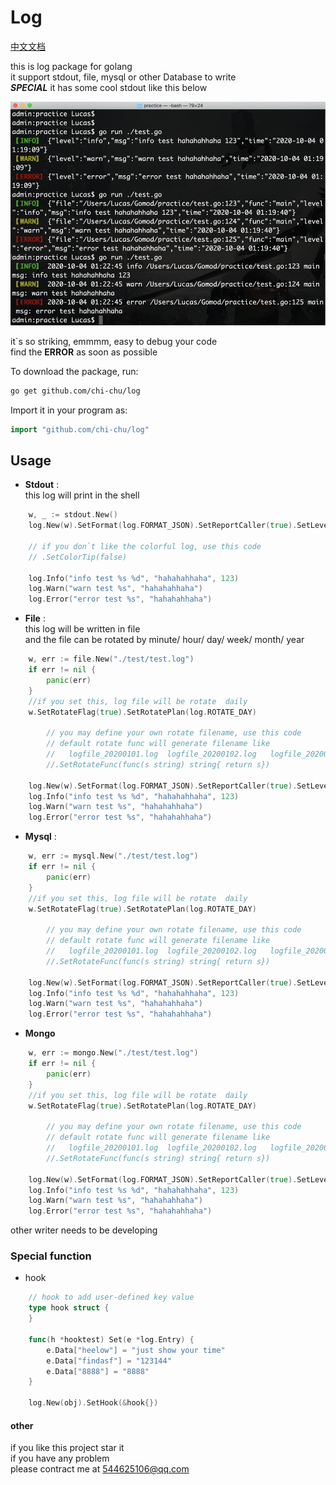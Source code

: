 # Log  
[中文文档](./README_CN.md)

this is log package for golang  
it support stdout, file, mysql or other Database to write  
**_SPECIAL_** it has some cool stdout like this below 

![Image text](example.png)  

it`s so striking, emmmm, easy to debug your code  
find the **ERROR** as soon as possible

To download the package, run:
```bash
go get github.com/chi-chu/log
```
Import it in your program as:
```go
import "github.com/chi-chu/log"
```

## Usage
- **Stdout**  :  
this log will print in the shell
```go
    w, _ := stdout.New()
    log.New(w).SetFormat(log.FORMAT_JSON).SetReportCaller(true).SetLevel(log.DEBUG)

    // if you don`t like the colorful log, use this code
    // .SetColorTip(false)

    log.Info("info test %s %d", "hahahahhaha", 123)
    log.Warn("warn test %s", "hahahahhaha")
    log.Error("error test %s", "hahahahhaha")
```

- **File**  :  
this log will be written in file  
and the file can be rotated by minute/ hour/ day/ week/ month/ year 
```go
    w, err := file.New("./test/test.log")
    if err != nil {
        panic(err)
    }
    //if you set this, log file will be rotate  daily
    w.SetRotateFlag(true).SetRotatePlan(log.ROTATE_DAY)

        // you may define your own rotate filename, use this code
        // default rotate func will generate filename like
        //   logfile_20200101.log  logfile_20200102.log   logfile_20200103.log
        //.SetRotateFunc(func(s string) string{ return s})

    log.New(w).SetFormat(log.FORMAT_JSON).SetReportCaller(true).SetLevel(log.DEBUG)
    log.Info("info test %s %d", "hahahahhaha", 123)
    log.Warn("warn test %s", "hahahahhaha")
    log.Error("error test %s", "hahahahhaha")
```

- **Mysql** :  
```go
    w, err := mysql.New("./test/test.log")
    if err != nil {
        panic(err)
    }
    //if you set this, log file will be rotate  daily
    w.SetRotateFlag(true).SetRotatePlan(log.ROTATE_DAY)

        // you may define your own rotate filename, use this code
        // default rotate func will generate filename like
        //   logfile_20200101.log  logfile_20200102.log   logfile_20200103.log
        //.SetRotateFunc(func(s string) string{ return s})

    log.New(w).SetFormat(log.FORMAT_JSON).SetReportCaller(true).SetLevel(log.DEBUG)
    log.Info("info test %s %d", "hahahahhaha", 123)
    log.Warn("warn test %s", "hahahahhaha")
    log.Error("error test %s", "hahahahhaha")
```

- **Mongo**
```go
    w, err := mongo.New("./test/test.log")
    if err != nil {
        panic(err)
    }
    //if you set this, log file will be rotate  daily
    w.SetRotateFlag(true).SetRotatePlan(log.ROTATE_DAY)

        // you may define your own rotate filename, use this code
        // default rotate func will generate filename like
        //   logfile_20200101.log  logfile_20200102.log   logfile_20200103.log
        //.SetRotateFunc(func(s string) string{ return s})

    log.New(w).SetFormat(log.FORMAT_JSON).SetReportCaller(true).SetLevel(log.DEBUG)
    log.Info("info test %s %d", "hahahahhaha", 123)
    log.Warn("warn test %s", "hahahahhaha")
    log.Error("error test %s", "hahahahhaha")
```
other writer needs to be developing  
  
  
  

### Special function
- hook
```go
    // hook to add user-defined key value
    type hook struct {
    }

    func(h *hooktest) Set(e *log.Entry) {
    	e.Data["heelow"] = "just show your time"
    	e.Data["findasf"] = "123144"
    	e.Data["8888"] = "8888"
    }

    log.New(obj).SetHook(&hook{})
```

#### other
if you like this project star it  
if you have any problem  
please contract me at  544625106@qq.com